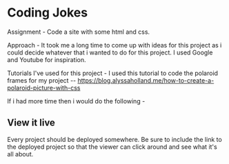 # Coding Jokes

Assignment - Code a site with some html and css.

Approach - It took me a long time to come up with ideas for this project as i could decide whatever that i wanted to do for this project.
I used Google and Youtube for inspiration.

Tutorials I've used for this project -
I used this tutorial to code the polaroid frames for my project --
https://blog.alyssaholland.me/how-to-create-a-polaroid-picture-with-css

If i had more time then i would do the following -

## View it live

Every project should be deployed somewhere. Be sure to include the link to the deployed project so that the viewer can click around and see what it's all about.
